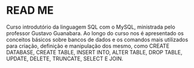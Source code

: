 # READ ME

Curso introdutório da linguagem SQL com o MySQL, ministrada pelo professor Gustavo Guanabara. Ao longo do curso nos é apresentado os conceitos básicos sobre bancos de dados e os comandos mais utilizados para criação, definição e manipulação dos mesmo, como CREATE DATABASE, CREATE TABLE, INSERT INTO, ALTER TABLE, DROP TABLE, UPDATE, DELETE, TRUNCATE, SELECT E JOIN.